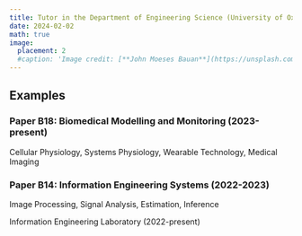 ```yaml
---
title: Tutor in the Department of Engineering Science (University of Oxford)
date: 2024-02-02
math: true
image:
  placement: 2
  #caption: 'Image credit: [**John Moeses Bauan**](https://unsplash.com/photos/OGZtQF8iC0g)'
---
```



## Examples


### Paper B18: Biomedical Modelling and Monitoring (2023-present)
Cellular Physiology, Systems Physiology, Wearable Technology, Medical Imaging

### Paper B14: Information Engineering Systems (2022-2023)
Image Processing, Signal Analysis, Estimation, Inference

Information Engineering Laboratory (2022-present)
